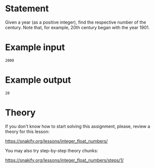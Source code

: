 # Statement

Given a year (as a positive integer), find the respective number of the century. Note that, for example, 20th century began with the year 1901. 

# Example input

```
2000
```

# Example output

```
20
```

# Theory

If you don't know how to start solving this assignment, please, review a theory for this lesson:

https://snakify.org/lessons/integer_float_numbers/


You may also try step-by-step theory chunks:

https://snakify.org/lessons/integer_float_numbers/steps/1/